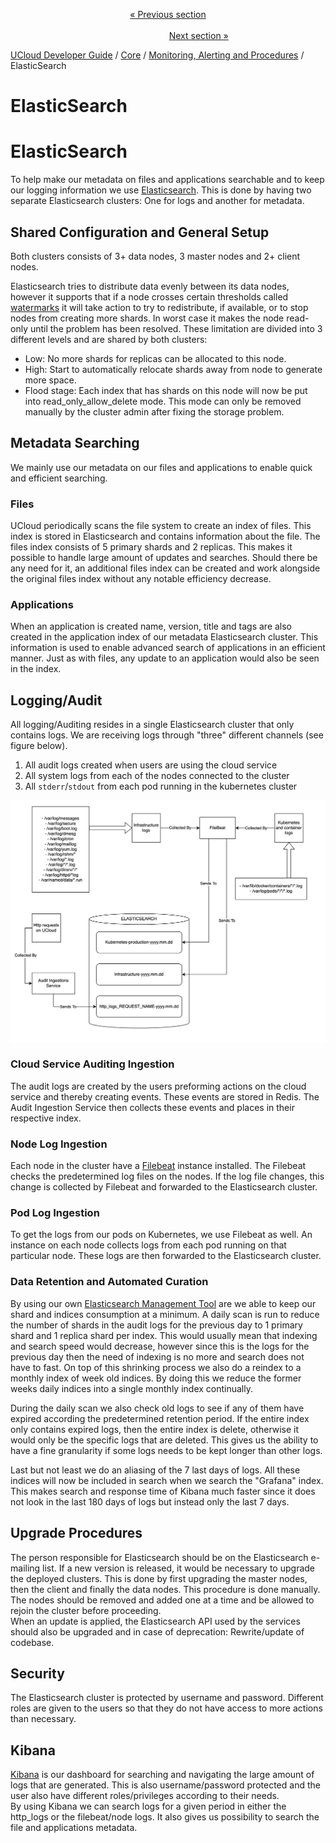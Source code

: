 <p align='center'>
<a href='/docs/developer-guide/core/monitoring/jenkins.md'>« Previous section</a>
&nbsp;&nbsp;&nbsp;&nbsp;&nbsp;&nbsp;&nbsp;&nbsp;&nbsp;&nbsp;&nbsp;&nbsp;&nbsp;&nbsp;&nbsp;&nbsp;&nbsp;&nbsp;&nbsp;&nbsp;&nbsp;&nbsp;&nbsp;&nbsp;&nbsp;&nbsp;&nbsp;&nbsp;&nbsp;&nbsp;&nbsp;&nbsp;&nbsp;&nbsp;&nbsp;&nbsp;&nbsp;&nbsp;&nbsp;&nbsp;&nbsp;&nbsp;&nbsp;&nbsp;&nbsp;&nbsp;&nbsp;&nbsp;&nbsp;&nbsp;&nbsp;&nbsp;&nbsp;&nbsp;&nbsp;&nbsp;&nbsp;&nbsp;&nbsp;&nbsp;&nbsp;&nbsp;&nbsp;&nbsp;&nbsp;&nbsp;&nbsp;&nbsp;&nbsp;&nbsp;&nbsp;&nbsp;&nbsp;&nbsp;&nbsp;&nbsp;&nbsp;&nbsp;&nbsp;&nbsp;&nbsp;&nbsp;&nbsp;&nbsp;&nbsp;&nbsp;&nbsp;&nbsp;&nbsp;&nbsp;&nbsp;&nbsp;&nbsp;&nbsp;&nbsp;&nbsp;&nbsp;&nbsp;&nbsp;&nbsp;&nbsp;&nbsp;&nbsp;&nbsp;&nbsp;&nbsp;&nbsp;&nbsp;&nbsp;&nbsp;&nbsp;&nbsp;&nbsp;&nbsp;&nbsp;&nbsp;&nbsp;&nbsp;&nbsp;&nbsp;&nbsp;&nbsp;&nbsp;&nbsp;&nbsp;&nbsp;&nbsp;&nbsp;&nbsp;&nbsp;&nbsp;&nbsp;&nbsp;&nbsp;&nbsp;&nbsp;&nbsp;&nbsp;&nbsp;&nbsp;&nbsp;&nbsp;&nbsp;&nbsp;&nbsp;&nbsp;&nbsp;&nbsp;&nbsp;&nbsp;&nbsp;&nbsp;&nbsp;<a href='/docs/developer-guide/core/monitoring/grafana.md'>Next section »</a>
</p>


[UCloud Developer Guide](/docs/developer-guide/README.md) / [Core](/docs/developer-guide/core/README.md) / [Monitoring, Alerting and Procedures](/docs/developer-guide/core/monitoring/README.md) / ElasticSearch
# ElasticSearch

# ElasticSearch

To help make our metadata on files and applications searchable and to keep our logging information we use
[Elasticsearch](https://www.elastic.co/products/elasticsearch). This is done by having two separate Elasticsearch
clusters: One for logs and another for metadata.

## Shared Configuration and General Setup

Both clusters consists of 3+ data nodes, 3 master nodes and 2+ client nodes.

Elasticsearch tries to distribute data evenly between its data nodes, however it supports that if a node crosses
certain thresholds called [watermarks](https://www.elastic.co/guide/en/elasticsearch/reference/current/disk-allocator.html)
it will take action to try to redistribute, if available, or to stop nodes from creating more shards. In worst case it makes
the node read-only until the problem has been resolved. These limitation are divided into 3 different levels and are shared
by both clusters:
- Low: No more shards for replicas can be allocated to this node.
- High: Start to automatically relocate shards away from node to generate more space.
- Flood stage: Each index that has shards on this node will now be put into read_only_allow_delete mode. This mode can only
  be removed manually by the cluster admin after fixing the storage problem.

## Metadata Searching
We mainly use our metadata on our files and applications to enable quick and efficient searching.

### Files

UCloud periodically scans the file system to create an index of files. This index is stored in Elasticsearch and
contains  information about the file. The files index consists of 5 primary shards and 2 replicas. This makes it
possible to handle large amount of updates and searches. Should there be any need for it, an additional files index can
be created and work alongside the original files index without any notable efficiency decrease.

### Applications

When an application is created name, version, title and tags are also created in the application index of our metadata
Elasticsearch cluster. This information is used to enable advanced search of applications in an efficient manner.
Just as with files, any update to an application would also be seen in the index.

## Logging/Audit

All logging/Auditing resides in a single Elasticsearch cluster that only contains logs. We are receiving logs through
"three" different channels (see figure below).

1. All audit logs created when users are using the cloud service
2. All system logs from each of the nodes connected to the cluster
3. All `stderr`/`stdout` from each pod running in the kubernetes cluster

![Logging overview](/backend/service-lib/wiki/LogFlow.png)

### Cloud Service Auditing Ingestion

The audit logs are created by the users preforming actions on the cloud service and thereby creating events. These events
are stored in Redis. The Audit Ingestion Service then collects these events and places in their respective index.

### Node Log Ingestion

Each node in the cluster have a [Filebeat](https://www.elastic.co/products/beats/filebeat)
instance installed. The Filebeat checks the predetermined log files on the nodes.
If the log file changes, this change is collected by Filebeat and forwarded to the
Elasticsearch cluster.

### Pod Log Ingestion
To get the logs from our pods on Kubernetes, we use Filebeat as well. An instance
on each node collects logs from each pod running on that particular node. These
logs are then forwarded to the Elasticsearch cluster.

### Data Retention and Automated Curation

By using our own [Elasticsearch Management Tool](../elastic-management) are we able to keep our shard and indices
consumption at a minimum. A daily scan is run to reduce the number of shards in the audit logs for the previous day
to 1 primary shard and 1 replica shard per index. This would usually mean that indexing and search speed would decrease,
however since this is the logs for the previous day then the need of indexing is no more and search does not have to fast.
On top of this shrinking process we also do a reindex to a monthly index of week old indices. By doing this we reduce the
former weeks daily indices into a single monthly index continually.

During the daily scan we also check old logs to see if any of them have expired according the predetermined retention
period. If the entire index only contains expired logs, then the entire index is delete, otherwise it would only be the
specific logs that are deleted. This gives us the ability to have a fine granularity if some logs needs to be kept
longer than other logs.

Last but not least we do an aliasing of the 7 last days of logs. All these indices will now be included
in search when we search the "Grafana" index. This makes search and response time of Kibana much faster
since it does not look in the last 180 days of logs but instead only the last 7 days.

## Upgrade Procedures

The person responsible for Elasticsearch should be on the Elasticsearch e-mailing list. If a new version is released,
it would be necessary to upgrade the deployed clusters. This is done by first upgrading the master nodes, then the
client and finally the data nodes. This procedure is done manually. The nodes should be removed and added one
at a time and be allowed to rejoin the cluster before proceeding.  
When an update is applied, the Elasticsearch API used by the services should also be upgraded and in case of deprecation:
Rewrite/update of codebase.

## Security

The Elasticsearch cluster is protected by username and password. Different roles are given to the users so that they
do not have access to more actions than necessary.

## Kibana

[Kibana](https://www.elastic.co/products/kibana) is our dashboard for searching and navigating the large amount
of logs that are generated. This is also username/password protected and the user also have different roles/privileges
according to their needs.  
By using Kibana we can search logs for a given period in either the http_logs or the filebeat/node logs.
It also gives us possibility to search the file and applications metadata. 



